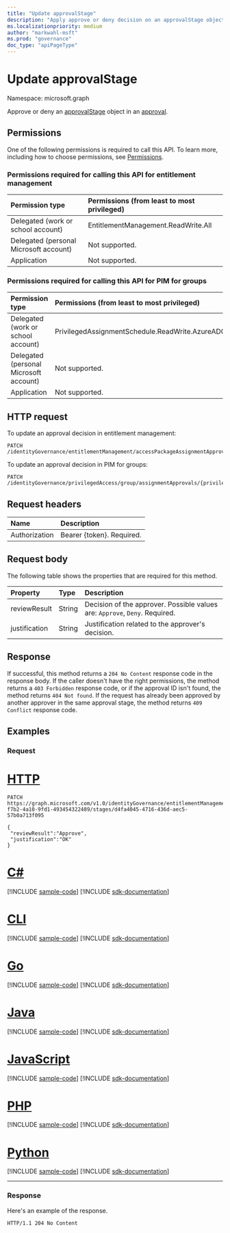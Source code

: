 ```yaml
---
title: "Update approvalStage"
description: "Apply approve or deny decision on an approvalStage object."
ms.localizationpriority: medium
author: "markwahl-msft"
ms.prod: "governance"
doc_type: "apiPageType"
---
```


# Update approvalStage

Namespace: microsoft.graph

Approve or deny an [approvalStage](../resources/approvalstage.md) object in an [approval](../resources/approval.md).

## Permissions

One of the following permissions is required to call this API. To learn more, including how to choose permissions, see [Permissions](/graph/permissions-reference).

### Permissions required for calling this API for entitlement management

| Permission type                        | Permissions (from least to most privileged) |
|:---------------------------------------|:--------------------------------------------|
| Delegated (work or school account)     | EntitlementManagement.ReadWrite.All |
| Delegated (personal Microsoft account) | Not supported. |
| Application                            | Not supported. |

### Permissions required for calling this API for PIM for groups

| Permission type                        | Permissions (from least to most privileged) |
|:---------------------------------------|:--------------------------------------------|
| Delegated (work or school account)     | PrivilegedAssignmentSchedule.ReadWrite.AzureADGroup |
| Delegated (personal Microsoft account) | Not supported. |
| Application                            | Not supported. |

## HTTP request

To update an approval decision in entitlement management:
<!-- { "blockType": "ignored" } -->
```http
PATCH /identityGovernance/entitlementManagement/accessPackageAssignmentApprovals/{accessPackageAssignmentRequestId}/stages/{approvalStageId}
```

To update an approval decision in PIM for groups:
<!-- { "blockType": "ignored" } -->
```http
PATCH /identityGovernance/privilegedAccess/group/assignmentApprovals/{privilegedaccessgroupassignmentschedulerequestId}/steps/{approvalStageId}
```

## Request headers

| Name      |Description|
|:----------|:----------|
| Authorization | Bearer \{token\}. Required. |

## Request body

The following table shows the properties that are required for this method.

| Property       | Type    |Description|
|:---------------|:--------|:----------|
| reviewResult | String | Decision of the approver. Possible values are: `Approve`, `Deny`. Required.|
| justification | String | Justification related to the approver's decision. |


## Response

If successful, this method returns a `204 No Content` response code in the response body. If the caller doesn't have the right permissions, the method returns a `403 Forbidden` response code, or if the approval ID isn't found, the method returns `404 Not found`. If the request has already been approved by another approver in the same approval stage, the method returns `409 Conflict` response code.

## Examples

### Request


# [HTTP](#tab/http)
<!-- {
  "blockType": "request",
  "name": "patch_approvalstage"
}
-->
``` http
PATCH https://graph.microsoft.com/v1.0/identityGovernance/entitlementManagement/accessPackageAssignmentApprovals/abd306ef-f7b2-4a10-9fd1-493454322489/stages/d4fa4045-4716-436d-aec5-57b0a713f095

{
 "reviewResult":"Approve",
 "justification":"OK"
}
```

# [C#](#tab/csharp)
[!INCLUDE [sample-code](../includes/snippets/csharp/patch-approvalstage-csharp-snippets.md)]
[!INCLUDE [sdk-documentation](../includes/snippets/snippets-sdk-documentation-link.md)]

# [CLI](#tab/cli)
[!INCLUDE [sample-code](../includes/snippets/cli/patch-approvalstage-cli-snippets.md)]
[!INCLUDE [sdk-documentation](../includes/snippets/snippets-sdk-documentation-link.md)]

# [Go](#tab/go)
[!INCLUDE [sample-code](../includes/snippets/go/patch-approvalstage-go-snippets.md)]
[!INCLUDE [sdk-documentation](../includes/snippets/snippets-sdk-documentation-link.md)]

# [Java](#tab/java)
[!INCLUDE [sample-code](../includes/snippets/java/patch-approvalstage-java-snippets.md)]
[!INCLUDE [sdk-documentation](../includes/snippets/snippets-sdk-documentation-link.md)]

# [JavaScript](#tab/javascript)
[!INCLUDE [sample-code](../includes/snippets/javascript/patch-approvalstage-javascript-snippets.md)]
[!INCLUDE [sdk-documentation](../includes/snippets/snippets-sdk-documentation-link.md)]

# [PHP](#tab/php)
[!INCLUDE [sample-code](../includes/snippets/php/patch-approvalstage-php-snippets.md)]
[!INCLUDE [sdk-documentation](../includes/snippets/snippets-sdk-documentation-link.md)]

# [Python](#tab/python)
[!INCLUDE [sample-code](../includes/snippets/python/patch-approvalstage-python-snippets.md)]
[!INCLUDE [sdk-documentation](../includes/snippets/snippets-sdk-documentation-link.md)]

---

### Response

Here's an example of the response.

<!-- {
  "blockType": "response",
  "truncated": true
} -->

```http
HTTP/1.1 204 No Content
```

<!-- uuid: 16cd6b66-4b1a-43a1-adaf-3a886856ed98
2021-02-12 14:57:30 UTC -->
<!-- {
  "type": "#page.annotation",
  "description": "patch approvalStage",
  "keywords": "",
  "section": "documentation",
  "tocPath": ""
}-->
